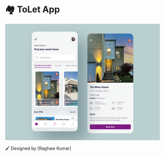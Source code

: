 # :houses: ToLet App

<p>
  <img src="./.github/assets/house_rent_app.png">
</p>

:paintbrush: Designed by [Raghaw Kumar]


